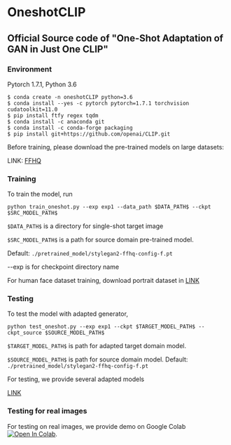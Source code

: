 # OneshotCLIP
## Official Source code of "One-Shot Adaptation of GAN in Just One CLIP"

### Environment
Pytorch 1.7.1, Python 3.6

```
$ conda create -n oneshotCLIP python=3.6
$ conda install --yes -c pytorch pytorch=1.7.1 torchvision cudatoolkit=11.0
$ pip install ftfy regex tqdm
$ conda install -c anaconda git
$ conda install -c conda-forge packaging
$ pip install git+https://github.com/openai/CLIP.git
```

Before training, please download the pre-trained models on large datasets:

LINK: [FFHQ](https://drive.google.com/file/d/1nS5fqO5XLwB4-VjR0Ma059dgrKB9eyjb/view?usp=sharing)

### Training 
To train the model, run

```
python train_oneshot.py --exp exp1 --data_path $DATA_PATH$ --ckpt $SRC_MODEL_PATH$
```
```$DATA_PATH$``` is a directory for single-shot target image

```$SRC_MODEL_PATH$``` is a path for source domain pre-trained model. 

Default: ```./pretrained_model/stylegan2-ffhq-config-f.pt```

--exp is for checkpoint directory name

For human face dataset training, download portrait dataset in [LINK](https://github.com/mahmoudnafifi/HistoGAN)

### Testing
To test the model with adapted generator,
```
python test_oneshot.py --exp exp1 --ckpt $TARGET_MODEL_PATH$ --ckpt_source $SOURCE_MODEL_PATH$
```

```$TARGET_MODEL_PATH$``` is path for adapted target domain model.

```$SOURCE_MODEL_PATH$``` is path for source domain model. Default: ```./pretrained_model/stylegan2-ffhq-config-f.pt```

For testing, we provide several adapted models

[LINK](https://drive.google.com/drive/folders/1svLJjuuK-yCCJ7Xq9l4Dy4gSuzplK_7i?usp=sharing)


### Testing for real images
For testing on real images, we provide demo on Google Colab [![Open In Colab](https://colab.research.google.com/assets/colab-badge.svg)](https://colab.research.google.com/drive/1Qqp3gRYArnY4pY6Am_aI9l_EOwXgxf9j?usp=sharing).
